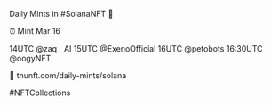 Daily Mints in #SolanaNFT 🚀

⏰ Mint Mar 16

14UTC @zaq__AI
15UTC @ExenoOfficial
16UTC @petobots
16:30UTC @oogyNFT

🔗 thunft.com/daily-mints/solana

#NFTCollections